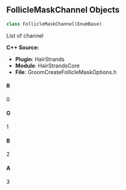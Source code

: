 ## FollicleMaskChannel Objects

```python
class FollicleMaskChannel(EnumBase)
```

List of channel

**C++ Source:**

- **Plugin**: HairStrands
- **Module**: HairStrandsCore
- **File**: GroomCreateFollicleMaskOptions.h

<a id="unreal.FollicleMaskChannel.R"></a>

#### R

0

<a id="unreal.FollicleMaskChannel.G"></a>

#### G

1

<a id="unreal.FollicleMaskChannel.B"></a>

#### B

2

<a id="unreal.FollicleMaskChannel.A"></a>

#### A

3

<a id="unreal.StrandsTexturesTraceType"></a>